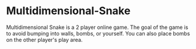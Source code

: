 # Multidimensional-Snake
 Multidimensional Snake is a 2 player online game. The goal of the game is to avoid bumping into walls, bombs, or yourself. You can also place bombs on the other player's play area.

